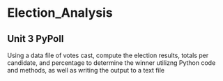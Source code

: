 # Election_Analysis

## Unit 3 PyPoll

Using a data file of votes cast, compute the election results, totals per candidate, and percentage to determine the winner 
utilizng Python code and methods, as well as writing the output to a text file 
